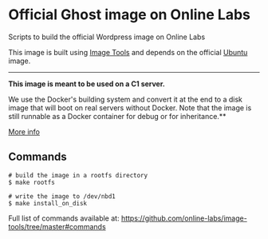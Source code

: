 Official Ghost image on Online Labs
====================================

Scripts to build the official Wordpress image on Online Labs

This image is built using [Image Tools](https://github.com/online-labs/image-tools) and depends on the official [Ubuntu](https://github.com/online-labs/image-ubuntu) image.

---

**This image is meant to be used on a C1 server.**

We use the Docker's building system and convert it at the end to a disk image that will boot on real servers without Docker. Note that the image is still runnable as a Docker container for debug or for inheritance.**

[More info](https://github.com/online-labs/image-tools#docker-based-builder)

Commands
--------

    # build the image in a rootfs directory
    $ make rootfs

    # write the image to /dev/nbd1
    $ make install_on_disk

Full list of commands available at: https://github.com/online-labs/image-tools/tree/master#commands
